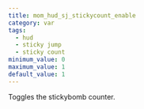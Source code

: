 ```yaml
---
title: mom_hud_sj_stickycount_enable
category: var
tags:
  - hud
  - sticky jump
  - sticky count
minimum_value: 0
maximum_value: 1
default_value: 1
---
```


Toggles the stickybomb counter.